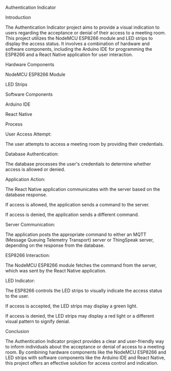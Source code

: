 Authentication Indicator 

Introduction 

The Authentication Indicator project aims to provide a visual indication to users regarding the acceptance or denial of their access to a meeting room. This project utilizes the NodeMCU ESP8266 module and LED strips to display the access status. It involves a combination of hardware and software components, including the Arduino IDE for programming the ESP8266 and a React Native application for user interaction. 

Hardware Components 

NodeMCU ESP8266 Module 

LED Strips 

Software Components 

Arduino IDE 

React Native 

Process 

User Access Attempt: 

The user attempts to access a meeting room by providing their credentials. 

Database Authentication: 

The database processes the user's credentials to determine whether access is allowed or denied. 

Application Action: 

The React Native application communicates with the server based on the database response. 

If access is allowed, the application sends a command to the server. 

If access is denied, the application sends a different command. 

Server Communication: 

The application posts the appropriate command to either an MQTT (Message Queuing Telemetry Transport) server or ThingSpeak server, depending on the response from the database. 

ESP8266 Interaction: 

The NodeMCU ESP8266 module fetches the command from the server, which was sent by the React Native application. 

LED Indicator: 

The ESP8266 controls the LED strips to visually indicate the access status to the user. 

If access is accepted, the LED strips may display a green light. 

If access is denied, the LED strips may display a red light or a different visual pattern to signify denial. 

Conclusion 

The Authentication Indicator project provides a clear and user-friendly way to inform individuals about the acceptance or denial of access to a meeting room. By combining hardware components like the NodeMCU ESP8266 and LED strips with software components like the Arduino IDE and React Native, this project offers an effective solution for access control and indication. 

 
 

 
